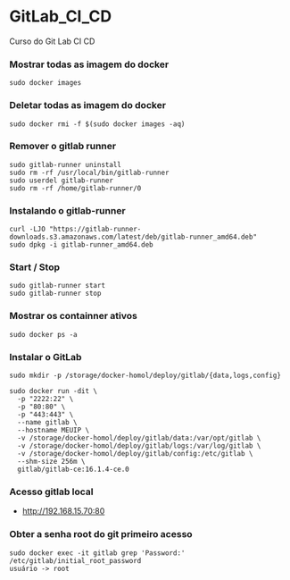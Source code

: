 # GitLab_CI_CD
Curso do Git Lab CI CD

### Mostrar todas as imagem do docker 
    sudo docker images

### Deletar todas as imagem do docker 
    sudo docker rmi -f $(sudo docker images -aq)

### Remover o gitlab runner


    sudo gitlab-runner uninstall
    sudo rm -rf /usr/local/bin/gitlab-runner
    sudo userdel gitlab-runner
    sudo rm -rf /home/gitlab-runner/0
      
### Instalando o gitlab-runner
    curl -LJO "https://gitlab-runner-downloads.s3.amazonaws.com/latest/deb/gitlab-runner_amd64.deb"
    sudo dpkg -i gitlab-runner_amd64.deb

### Start / Stop
    sudo gitlab-runner start
    sudo gitlab-runner stop

### Mostrar os containner ativos 
    sudo docker ps -a

### Instalar o GitLab


    sudo mkdir -p /storage/docker-homol/deploy/gitlab/{data,logs,config}
    
    sudo docker run -dit \
      -p "2222:22" \
      -p "80:80" \
      -p "443:443" \
      --name gitlab \
      --hostname MEUIP \
      -v /storage/docker-homol/deploy/gitlab/data:/var/opt/gitlab \
      -v /storage/docker-homol/deploy/gitlab/logs:/var/log/gitlab \
      -v /storage/docker-homol/deploy/gitlab/config:/etc/gitlab \
      --shm-size 256m \
      gitlab/gitlab-ce:16.1.4-ce.0


### Acesso gitlab local
- http://192.168.15.70:80

### Obter a senha root do git primeiro acesso
    sudo docker exec -it gitlab grep 'Password:' /etc/gitlab/initial_root_password
    usuário -> root
